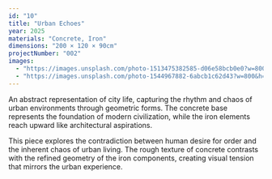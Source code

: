 ```yaml
---
id: "10"
title: "Urban Echoes"
year: 2025
materials: "Concrete, Iron"
dimensions: "200 × 120 × 90cm"
projectNumber: "002"
images:
  - "https://images.unsplash.com/photo-1513475382585-d06e58bcb0e0?w=800&h=1000&fit=crop"
  - "https://images.unsplash.com/photo-1544967882-6abcb1c62d43?w=800&h=1000&fit=crop"
---
```


An abstract representation of city life, capturing the rhythm and chaos of urban environments through geometric forms. The concrete base represents the foundation of modern civilization, while the iron elements reach upward like architectural aspirations.

This piece explores the contradiction between human desire for order and the inherent chaos of urban living. The rough texture of concrete contrasts with the refined geometry of the iron components, creating visual tension that mirrors the urban experience.